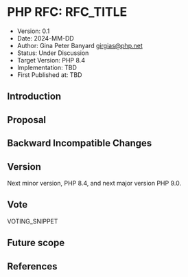 # PHP RFC: RFC_TITLE

- Version: 0.1
- Date: 2024-MM-DD
- Author: Gina Peter Banyard <girgias@php.net>
- Status: Under Discussion
- Target Version: PHP 8.4
- Implementation: TBD
- First Published at: TBD

## Introduction

## Proposal

## Backward Incompatible Changes

## Version

Next minor version, PHP 8.4, and next major version PHP 9.0.

## Vote

VOTING_SNIPPET

## Future scope


## References

